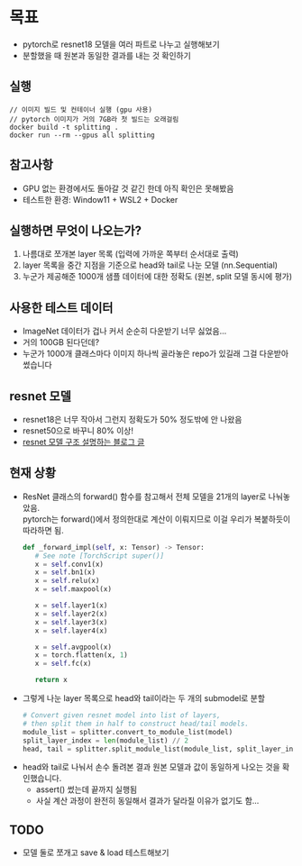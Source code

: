 # 목표
- pytorch로 resnet18 모델을 여러 파트로 나누고 실행해보기
- 분할했을 때 원본과 동일한 결과를 내는 것 확인하기

## 실행
```
// 이미지 빌드 및 컨테이너 실행 (gpu 사용)
// pytorch 이미지가 거의 7GB라 첫 빌드는 오래걸림
docker build -t splitting .
docker run --rm --gpus all splitting
```

## 참고사항
- GPU 없는 환경에서도 돌아갈 것 같긴 한데 아직 확인은 못해봤음
- 테스트한 환경: Window11 + WSL2 + Docker

## 실행하면 무엇이 나오는가?
1. 나름대로 쪼개본 layer 목록 (입력에 가까운 쪽부터 순서대로 출력)
2. layer 목록을 중간 지점을 기준으로 head와 tail로 나눈 모델 (nn.Sequential)
3. 누군가 제공해준 1000개 샘플 데이터에 대한 정확도 (원본, split 모델 동시에 평가)

## 사용한 테스트 데이터
- ImageNet 데이터가 겁나 커서 순순히 다운받기 너무 싫었음...
- 거의 100GB 된다던데?
- 누군가 1000개 클래스마다 이미지 하나씩 골라놓은 repo가 있길래 그걸 다운받아 썼습니다

## resnet 모델
- resnet18은 너무 작아서 그런지 정확도가 50% 정도밖에 안 나왔음
- resnet50으로 바꾸니 80% 이상!
- [resnet 모델 구조 설명하는 블로그 글](https://jisuhan.tistory.com/71)

## 현재 상황
- ResNet 클래스의 forward() 함수를 참고해서 전체 모델을 21개의 layer로 나눠놓았음.  
pytorch는 forward()에서 정의한대로 계산이 이뤄지므로 이걸 우리가 복붙하듯이 따라하면 됨.
   ```python
   def _forward_impl(self, x: Tensor) -> Tensor:
      # See note [TorchScript super()]
      x = self.conv1(x)
      x = self.bn1(x)
      x = self.relu(x)
      x = self.maxpool(x)

      x = self.layer1(x)
      x = self.layer2(x)
      x = self.layer3(x)
      x = self.layer4(x)

      x = self.avgpool(x)
      x = torch.flatten(x, 1)
      x = self.fc(x)

      return x
   ```
- 그렇게 나눈 layer 목록으로 head와 tail이라는 두 개의 submodel로 분할
   ```python
   # Convert given resnet model into list of layers,
   # then split them in half to construct head/tail models.
   module_list = splitter.convert_to_module_list(model)
   split_layer_index = len(module_list) // 2
   head, tail = splitter.split_module_list(module_list, split_layer_index)
   ```
- head와 tail로 나눠서 손수 돌려본 결과 원본 모델과 값이 동일하게 나오는 것을 확인했습니다.
   - assert() 썼는데 끝까지 실행됨
   - 사실 계산 과정이 완전히 동일해서 결과가 달라질 이유가 없기도 함...

## TODO
- 모델 둘로 쪼개고 save & load 테스트해보기